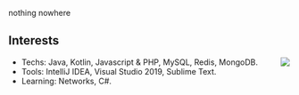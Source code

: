 nothing nowhere

## Interests

<img align='right' src="https://github-readme-stats.vercel.app/api?username=destroyednicko&show_icons=true&theme=material-palenight&count_private=true">

- Techs: Java, Kotlin, Javascript & PHP, MySQL, Redis, MongoDB.
- Tools: IntelliJ IDEA, Visual Studio 2019, Sublime Text.
- Learning: Networks, C#.
